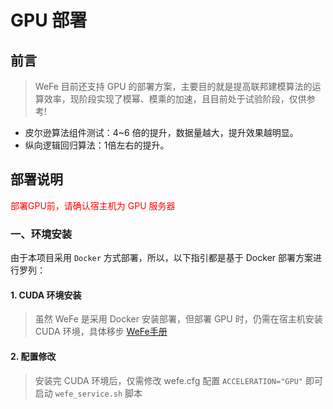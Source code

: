 # GPU 部署

## 前言
> WeFe 目前还支持 GPU 的部署方案，主要目的就是提高联邦建模算法的运算效率，现阶段实现了模幂、模乘的加速，且目前处于试验阶段，仅供参考!

- 皮尔逊算法组件测试：4~6 倍的提升，数据量越大，提升效果越明显。
- 纵向逻辑回归算法：1倍左右的提升。

## 部署说明
<font color="red">部署GPU前，请确认宿主机为 GPU 服务器</font>

### 一、环境安装
由于本项目采用 `Docker` 方式部署，所以，以下指引都是基于 Docker 部署方案进行罗列：

#### 1. CUDA 环境安装
> 虽然 WeFe 是采用 Docker 安装部署，但部署 GPU 时，仍需在宿主机安装 CUDA 环境，具体移步 [WeFe手册]()

#### 2. 配置修改
> 安装完 CUDA 环境后，仅需修改 wefe.cfg 配置 `ACCELERATION="GPU"` 即可启动 `wefe_service.sh` 脚本
